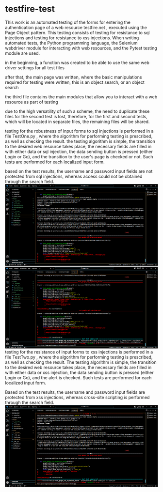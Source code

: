 # testfire-test
 
This work is an automated testing of the forms for entering the authentication page of a web resource testfire.net , executed using the Page Object pattern.
This testing consists of testing for resistance to sql injections and testing for resistance to xss injections.
When writing automated tests, the Python programming language, the Selenium webdriver module for interacting with web resources, and the Pytest testing module are used.

in the beginning, a function was created to be able to use the same web driver settings for all test files

after that, the main page was written, where the basic manipulations required for testing were written, this is an object search, or an object search

the third file contains the main modules that allow you to interact with a web resource as part of testing

due to the high versatility of such a scheme, the need to duplicate these files for the second test is lost, therefore, for the first and second tests, which will be located in separate files, the remaining files will be shared.

testing for the robustness of input forms to sql injections is performed in a file TestOne.py , where the algorithm for performing testing is prescribed, as well as checking the result.
the testing algorithm is simple, the transition to the desired web resource takes place, the necessary fields are filled in with either data or sql injection, the data sending button is pressed (either Login or Go), and the transition to the user's page is checked or not.
Such tests are performed for each localized input form.

based on the test results, the username and password input fields are not protected from sql injections, whereas access could not be obtained through the search field.
![Alt text](image-2.png)
![Alt text](image-1.png)
testing for the resistance of input forms to xss injections is performed in a file TestTwo.py , where the algorithm for performing testing is prescribed, as well as checking the result.
The testing algorithm is simple, the transition to the desired web resource takes place, the necessary fields are filled in with either data or xss injection, the data sending button is pressed (either Login or Go), and the alert is checked.
Such tests are performed for each localized input form.

Based on the test results, the username and password input fields are protected from xss injections, whereas cross-site scripting is performed through the search field.
![Alt text](image.png)